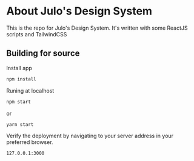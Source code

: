 # About Julo's Design System
This is the repo for Julo's Design System. It's written with some ReactJS scripts and TailwindCSS

## Building for source
Install app

```sh
npm install
```
Runing at localhost
```sh
npm start
```
or
```sh
yarn start
```
Verify the deployment by navigating to your server address in
your preferred browser.

```sh
127.0.0.1:3000
```
